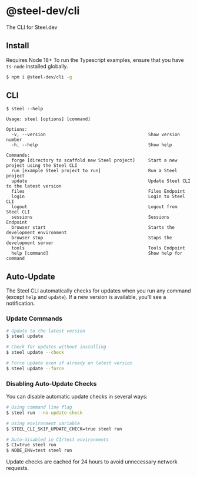 # @steel-dev/cli

The CLI for Steel.dev

## Install

Requires Node 18+
To run the Typescript examples, ensure that you have `ts-node` installed globally.

```bash
$ npm i @steel-dev/cli -g
```

## CLI

```
$ steel --help

Usage: steel [options] [command]

Options:
  -v, --version                                       Show version number
  -h, --help                                          Show help

Commands:
  forge [directory to scaffold new Steel project]     Start a new project using the Steel CLI
  run [example Steel project to run]                  Run a Steel project
  update                                              Update Steel CLI to the latest version
  files                                               Files Endpoint
  login                                               Login to Steel CLI
  logout                                              Logout from Steel CLI
  sessions                                            Sessions Endpoint
  browser start                                       Starts the development environment
  browser stop                                        Stops the development server
  tools                                               Tools Endpoint
  help [command]                                      Show help for command
```

## Auto-Update

The Steel CLI automatically checks for updates when you run any command (except `help` and `update`). If a new version is available, you'll see a notification.

### Update Commands

```bash
# Update to the latest version
$ steel update

# Check for updates without installing
$ steel update --check

# Force update even if already on latest version
$ steel update --force
```

### Disabling Auto-Update Checks

You can disable automatic update checks in several ways:

```bash
# Using command line flag
$ steel run --no-update-check

# Using environment variable
$ STEEL_CLI_SKIP_UPDATE_CHECK=true steel run

# Auto-disabled in CI/test environments
$ CI=true steel run
$ NODE_ENV=test steel run
```

Update checks are cached for 24 hours to avoid unnecessary network requests.
